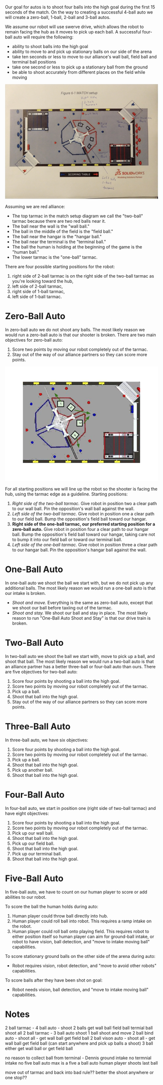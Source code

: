 Our goal for autos is to shoot four balls into the high goal during the first 15 seconds of the match. On the way to creating a successful 4-ball auto we will create a zero-ball, 1-ball, 2-ball and 3-ball autos.

We assume our robot will use swerve drive, which allows the robot to remain facing the hub as it moves to pick up each ball. A successful four-ball auto will require the following:

- ability to shoot balls into the high goal
- ability to move to and pick up stationary balls on our side of the arena
- take ten seconds or less to move to our alliance's wall ball, field ball and terminal ball positions
- take one second or less to pick up a stationary ball from the ground
- be able to shoot accurately from different places on the field while moving

![Match Setup](frc-match-setup-labeled.jpg)

Assuming we are red alliance:

- The top tarmac in the match setup diagram we call the "two-ball" tarmac because there are two red balls near it.
- The ball near the wall is the "wall ball."
- The ball in the middle of the field is the "field ball."
- The ball near the hangar is the "hangar ball."
- The ball near the terminal is the "terminal ball."
- The ball the human is holding at the beginning of the game is the "human ball."
- The lower tarmac is the "one-ball" tarmac.

There are four possible starting positions for the robot:

1. right side of 2-ball tarmac is on the right side of the two-ball tarmac as you're looking toward the hub,
2. left side of 2-ball tarmac,
3. right side of 1-ball tarmac,
4. left side of 1-ball tarmac.

# Zero-Ball Auto

In zero-ball auto we do not shoot any balls. The most likely reason we would run a zero-ball auto is that our shooter is broken. There are two main objectives for zero-ball auto:

1. Score two points by moving our robot completely out of the tarmac.
2. Stay out of the way of our alliance partners so they can score more points.

![Zero Ball Auto](zero-ball-auto.jpg)

For all starting positions we will line up the robot so the shooter is facing the hub, using the tarmac edge as a guideline. Starting positions:

1. *Right side of the two-ball tarmac.* Give robot in position two a clear path to our wall ball. Pin the opposition's wall ball against the wall.
2. *Left side of the two-ball tarmac.* Give robot in position one a clear path to our field ball. Bump the opposition's field ball toward our hangar.
3. **Right side of the one-ball tarmac, our preferred starting position for a zero-ball auto.** Give robot in position four a clear path to our hangar ball. Bump the opposition's field ball toward our hangar, taking care not to bump it into our field ball or toward our terminal ball.
4. *Left side of the one-ball tarmac.* Give robot in position three a clear path to our hangar ball. Pin the opposition's hangar ball against the wall.

# One-Ball Auto

In one-ball auto we shoot the ball we start with, but we do not pick up any additional balls. The most likely reason we would run a one-ball auto is that our intake is broken.

- *Shoot and move.* Everything is the same as zero-ball auto, except that we shoot our ball before taxiing out of the tarmac.
- *Shoot and stay.* We shoot our ball and stay in place. The most likely reason to run "One-Ball Auto Shoot and Stay" is that our drive train is broken.

# Two-Ball Auto

In two-ball auto we shoot the ball we start with, move to pick up a ball, and shoot that ball. The most likely reason we would run a two-ball auto is that an alliance partner has a better three-ball or four-ball auto than ours. There are five objectives for two-ball auto:

1. Score four points by shooting a ball into the high goal.
2. Score two points by moving our robot completely out of the tarmac.
3. Pick up a ball.
4. Shoot that ball into the high goal.
5. Stay out of the way of our alliance partners so they can score more points.

# Three-Ball Auto

In three-ball auto, we have six objectives:

1. Score four points by shooting a ball into the high goal.
2. Score two points by moving our robot completely out of the tarmac.
3. Pick up a ball.
4. Shoot that ball into the high goal.
5. Pick up another ball.
6. Shoot that ball into the high goal.

# Four-Ball Auto

In four-ball auto, we start in position one (right side of two-ball tarmac) and have eight objectives:

1. Score four points by shooting a ball into the high goal.
2. Score two points by moving our robot completely out of the tarmac.
3. Pick up our wall ball.
4. Shoot that ball into the high goal.
5. Pick up our field ball.
6. Shoot that ball into the high goal.
7. Pick up our terminal ball.
8. Shoot that ball into the high goal.

# Five-Ball Auto

In five-ball auto, we have to count on our human player to score or add abilities to our robot.

To score the ball the human holds during auto:

1. Human player could throw ball directly into hub.
2. Human player could roll ball into robot. This requires a ramp intake on the robot.
3. Human player could roll ball onto playing field. This requires robot to either position itself so human player can aim for ground-ball intake, or robot to have vision, ball detection, and "move to intake moving ball" capabilities.

To score stationary ground balls on the other side of the arena during auto:

- Robot requires vision, robot detection, and "move to avoid other robots" capabilities.

To score balls after they have been shot on goal:

- Robot needs vision, ball detection, and "move to intake moving ball" capabilities.

# Notes
2 ball tarmac - 4 ball auto - shoot 2 balls get wall ball field ball termial ball shoot all
2 ball tarmac - 3 ball auto shoot 
1 ball shoot and move
2 ball bind auto - shoot all - get wall ball get field ball
2 ball vison auto - shoot all - get wall ball get field ball (can start anywhere and pick up balls a shoot)
3 ball either get wall ball or get field ball


no reason to collect ball from terminal - Dennis 
ground intake no termnial intake
no five ball auto max is a five a ball auto human player shoots last ball

move out of tarmac and back into bad rule??
better the shoot anywhere or one stop??